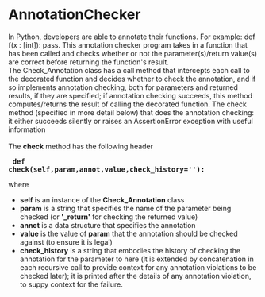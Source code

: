 # AnnotationChecker
In Python, developers are able to annotate their functions. For example: def f(x : [int]): pass. This annotation checker program takes in a function that has been called and checks whether or not the parameter(s)/return value(s) are correct before returning the function's result.
</br>The Check_Annotation class has a call method that intercepts each call to the decorated function and decides whether to check the annotation, and if so implements annotation checking, both for parameters and returned results, if they are specified; if annotation checking succeeds, this method computes/returns the result of calling the decorated function. The check method (specified in more detail below) that does the annotation checking: it either succeeds silently or raises an AssertionError exception with useful information
</br></br>
The <b>check</b> method has the following header
<b><pre>  def check(self,param,annot,value,check_history=''):</pre></b>
where
<ul>
<li><b>self</b>  is an instance of the <b>Check_Annotation</b> class
<li><b>param</b> is a string that specifies the name of the parameter being
        checked (or <b>'_return'</b> for checking the returned value</b>)
<li><b>annot</b> is a data structure that specifies the annotation
<li><b>value</b> is the value of <b>param</b> that the annotation should be
        checked against (to ensure it is legal)
<li><b>check_history</b> is a string that embodies the history of checking the
       annotation for the parameter to here (it is extended by concatenation in
       each recursive call to provide context for any annotation violations to
       be checked later); it is printed after the details of any annotation
       violation, to suppy context for the failure.
</ul>
<p>
